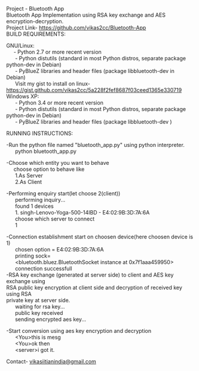 Project - Bluetooth App
<br/>
Bluetooth App Implementation using RSA key exchange and AES encryption-decryption.
<br/>
Project Link- https://github.com/vikas2cc/Bluetooth-App
<br/>
BUILD REQUIREMENTS:

  GNU/Linux:<br/>
   &nbsp; &nbsp; &nbsp;- Python 2.7 or more recent version<br/>
   &nbsp; &nbsp; &nbsp;  - Python distutils (standard in most Python distros, separate package<br/>
                         python-dev in Debian)<br/>
   &nbsp; &nbsp; &nbsp;  - PyBlueZ libraries and header files (package libbluetooth-dev in Debian)<br/>
   &nbsp; &nbsp; &nbsp; Visit my gist to install on linux- https://gist.github.com/vikas2cc/5a228f2fef8687f03ceed1365e330719
  Windows XP:<br/>
   &nbsp; &nbsp; &nbsp; - Python 3.4 or more recent version<br/>
   &nbsp; &nbsp; &nbsp;  - Python distutils (standard in most Python distros, separate package<br/>
                         python-dev in Debian)<br/>
   &nbsp; &nbsp; &nbsp;  - PyBlueZ libraries and header files (package libbluetooth-dev )<br/>

RUNNING INSTRUCTIONS:<br/>
   
  -Run the python file named "bluetooth_app.py" using python interpreter.<br/>
  &nbsp; &nbsp; &nbsp; python bluetooth_app.py<br/>
  
  -Choose which entity you want to behave<br/>
   &nbsp; &nbsp; &nbsp;choose option to behave like<br/>
  &nbsp; &nbsp; &nbsp; 1.As Server<br/>
  &nbsp; &nbsp; &nbsp; 2.As Client<br/>
  
  -Performing enquiry start(let choose 2(client))<br/>
  &nbsp; &nbsp; &nbsp;      performing inquiry...<br/>
&nbsp; &nbsp; &nbsp;	found 1 devices<br/>
&nbsp; &nbsp; &nbsp;	1. singh-Lenovo-Yoga-500-14IBD - E4:02:9B:3D:7A:6A<br/>
&nbsp; &nbsp; &nbsp;	choose which server to connect<br/>
&nbsp; &nbsp; &nbsp;	1<br/>
  
  -Connection establishment start on choosen device(here choosen device is 1)<br/>
  &nbsp; &nbsp; &nbsp;      chosen option = E4:02:9B:3D:7A:6A<br/>
&nbsp; &nbsp; &nbsp;	printing sock=<br/>
&nbsp; &nbsp; &nbsp;	<bluetooth.bluez.BluetoothSocket instance at 0x7f1aaa459950><br/>
&nbsp; &nbsp; &nbsp;	connection successfull<br/>
  -RSA key exchange (generated at server side) to client and AES key exchange using<br/> 
   RSA public key encryption at client side and decryption of received key using RSA <br/>
   private key at server side.<br/>
  &nbsp; &nbsp; &nbsp;      waiting for rsa key...<br/>
  &nbsp; &nbsp; &nbsp;      public key received<br/>
  &nbsp; &nbsp; &nbsp;      sending encrypted aes key...<br/>
  
  -Start conversion using aes key encryption and decryption<br/>
  &nbsp; &nbsp; &nbsp;      &lt;You&gt;this is mesg<br/>
&nbsp; &nbsp; &nbsp;	&lt;You&gt;ok then<br/>
&nbsp; &nbsp; &nbsp;	&lt;server&gt;i got it.<br/>

Contact- vikasiitianindia@gmail.com<br/>
